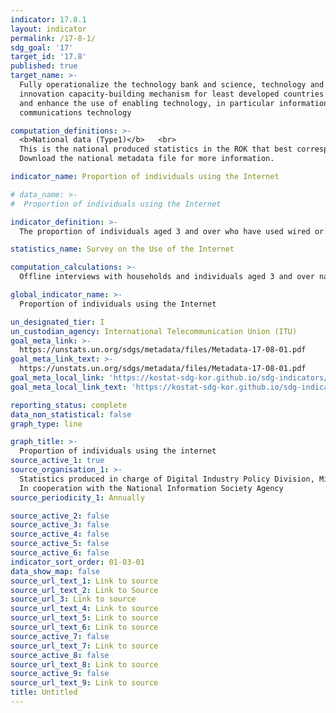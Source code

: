 ```yaml
---
indicator: 17.8.1
layout: indicator
permalink: /17-8-1/
sdg_goal: '17'
target_id: '17.8'
published: true
target_name: >-
  Fully operationalize the technology bank and science, technology and
  innovation capacity-building mechanism for least developed countries by 2017
  and enhance the use of enabling technology, in particular information and
  communications technology

computation_definitions: >-
  <b>National data (Type1)</b>   <br>
  This is the national produced statistics in the ROK that best corresponds to the definition of UN SDGs indicators. <br>
  Download the national metadata file for more information.

indicator_name: Proportion of individuals using the Internet

# data_name: >-
#  Proportion of individuals using the Internet

indicator_definition: >-
  The proportion of individuals aged 3 and over who have used wired or wireless internet in the past month. 

statistics_name: Survey on the Use of the Internet 

computation_calculations: >-
  Offline interviews with households and individuals aged 3 and over nationwide 

global_indicator_name: >-
  Proportion of individuals using the Internet

un_designated_tier: I
un_custodian_agency: International Telecommunication Union (ITU)
goal_meta_link: >-
  https://unstats.un.org/sdgs/metadata/files/Metadata-17-08-01.pdf   
goal_meta_link_text: >-
  https://unstats.un.org/sdgs/metadata/files/Metadata-17-08-01.pdf   
goal_meta_local_link: 'https://kostat-sdg-kor.github.io/sdg-indicators/public/data/Metadata-17-08-01_ENG.pdf'
goal_meta_local_link_text: 'https://kostat-sdg-kor.github.io/sdg-indicators/public/data/Metadata-17-08-01_ENG.pdf'

reporting_status: complete
data_non_statistical: false
graph_type: line

graph_title: >-
  Proportion of individuals using the internet 
source_active_1: true
source_organisation_1: >-
  Statistics produced in charge of Digital Industry Policy Division, Ministry of Science and ICT <br>
  In cooperation with the National Information Society Agency
source_periodicity_1: Annually 

source_active_2: false
source_active_3: false
source_active_4: false
source_active_5: false
source_active_6: false
indicator_sort_order: 01-03-01
data_show_map: false
source_url_text_1: Link to source
source_url_text_2: Link to Source
source_url_3: Link to source
source_url_text_4: Link to source
source_url_text_5: Link to source
source_url_text_6: Link to source
source_active_7: false
source_url_text_7: Link to source
source_active_8: false
source_url_text_8: Link to source
source_active_9: false
source_url_text_9: Link to source
title: Untitled
---
```

